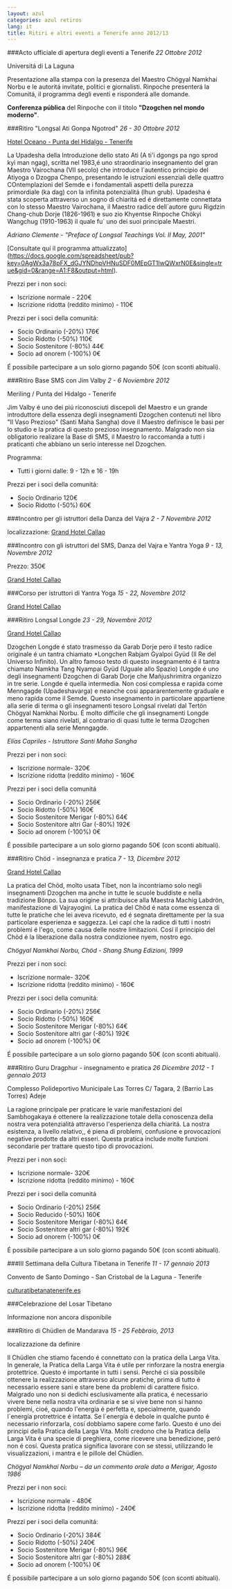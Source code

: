 ```yaml
---
layout: azul
categories: azul retiros
lang: it
title: Ritiri e altri eventi a Tenerife anno 2012/13
---
```

###Acto ufficiale di apertura degli eventi a Tenerife
*22 Ottobre 2012*

Universitá di La Laguna

Presentazione alla stampa con la presenza del Maestro Chögyal Namkhai Norbu e le autoritá invitate, politici e giornalisti. Rinpoche presenterá la Comunitá, il programma degli eventi e risponderá alle domande.

**Conferenza pública** del Rinpoche con il titolo **"Dzogchen nel mondo moderno"**.

###Ritiro "Longsal Ati Gonpa Ngotrod"
*26 - 30 Ottobre 2012*

[Hotel Oceano - Punta del Hidalgo - Tenerife](/tenerife-retreats-2012-213/it/punta)

La Upadesha della Introduzione dello stato Ati (A ti'i dgongs pa ngo sprod kyi man ngag), scritta nel 1983,é uno straordinario insegnamento del gran Maestro Vairochana (VII secolo) che introduce l`autentico principio del Atiyoga o Dzogpa Chenpo, 
presentando le istruzioni essenziali delle quattro COntemplazioni del Semde e i fondamentali aspetti della purezza primordiale (ka dag) con la infinita potenzialitá (lhun grub). 
Upadesha é stata scoperta attraverso un sogno di chiaritá ed é direttamente connettata con lo stesso Maestro Vairochana, il Maestro radice dell´autore guru Rigdzin Chang-chub Dorje (1826-1961) e suo zio Khyentse Rinpoche Chökyi Wangchug (1910-1963) il quale fu´ uno dei suoi principale Maestri.

*Adriano Clemente - "Preface of Longsal Teachings Vol. II May, 2001"*

[Consultate quí il programma attualizzato]
(https://docs.google.com/spreadsheet/pub?key=0AgWx3a78pFX_dGJYNDhpVHNuSDF0MEpGT1lwQWxrN0E&single=true&gid=0&range=A1:F8&output=html).

Prezzi per i non soci:

- Iscrizione normale - 220€
- Iscrizione ridotta (reddito minimo) - 110€

Prezzi per i soci della comunitá:

- Socio Ordinario (-20%) 176€
- Socio Ridotto (-50%) 110€
- Socio Sostenitore (-80%) 44€
- Socio ad onorem (-100%) 0€

É possibile partecipare a un solo giorno pagando 50€ (con sconti abituali).

###Ritiro Base SMS con Jim Valby
*2 - 6 Noviembre 2012*

Meriling / Punta del Hidalgo - Tenerife

Jim Valby é uno dei piú riconosciuti discepoli del Maestro e un grande introduttore della essenza degli insegnamenti Dzogchen contenuti nel libro "Il Vaso Prezioso" (Santi Maha Sangha) dove il Maestro definisce le basi per lo studio e la pratica di questo prezioso insegnamento.
Malgrado non sia obligatorio realizare la Base di SMS, il Maestro lo raccomanda a tutti i praticanti che abbiano un serio interesse nel Dzogchen.

Programma:

- Tutti i giorni dalle: 9 - 12h e 16 - 19h

Prezzi per i soci della comunitá:

- Socio Ordinario  120€
- Socio Ridotto (-50%) 60€

###Incontro per gli istruttori della Danza del Vajra
*2 - 7 Novembre 2012*

localizzazione: [Grand Hotel Callao](/tenerife-retreats-2012-213/it/callao)

###Incontro con gli istruttori del SMS, Danza del Vajra e Yantra Yoga
*9 - 13, Novembre 2012*

Prezzo: 350€

[Grand Hotel Callao](/tenerife-retreats-2012-213/it/callao)

###Corso per istruttori di Yantra Yoga
*15 - 22, Novembre 2012*

[Grand Hotel Callao](/tenerife-retreats-2012-213/it/callao)

###Ritiro Longsal Longde
*23 - 29, Novembre 2012*

[Grand Hotel Callao](/tenerife-retreats-2012-213/it/callao)

Dzogchen Longde é stato trasmesso da Garab Dorje pero il testo radice originale é un tantra chiamato *Longchen Rabjam Gyalpoi Gyüd (Il Re del Universo Infinito).
Un altro famoso testo di questo insegnamento é il tantra chiamato Namkha Tang Nyampai Gyüd (Uguale allo Spazio)
Longde é uno degli insegnamenti Dzogchen di Garab Dorje che Mañjushrimitra  organizzo in tre serie.
Longde é quella intermedia. Non cosí complessa e rapida come Menngagde (Upadeshavarga) e neanche cosi appararentemente graduale e meno rapida come il Semde.
Questo insegnamento in particolare appartiene alla serie di terma o gli insegnamenti tesoro Longsal rivelati dal Tertön Chögyal Namkhai Norbu. 
É molto difficile che gli insegnamenti Longde come terma siano rivelati, al contrario di quasi tutte le terma Dzogchen appartenenti alla serie Menngagde.

*Elías Capriles - Istruttore Santi Maha Sangha*

Prezzi per i non soci:

- Iscrizione normale- 320€
- Iscrizione ridotta (reddito minimo) - 160€

Prezzi per i soci della comunitá

- Socio Ordinario (-20%) 256€
- Socio Ridotto (-50%) 160€
- Socio Sostenitore Merigar (-80%) 64€
- Socio Sostenitore altri Gar (-80%) 192€
- Socio ad onorem (-100%) 0€

É possibile partecipare a un solo giorno pagando 50€ (con sconti abituali).

###Ritiro Chöd - insegnanza e pratica
*7 - 13, Dicembre 2012*

[Grand Hotel Callao](/tenerife-retreats-2012-213/it/callao)

La pratica del Chöd, molto usata Tibet, non la incontriamo solo negli insegnamenti Dzogchen ma anche in tutte le scuole buddiste e nella tradizione Bönpo. 
La sua origine si attribuisce alla Maestra Machig Labdrön,  manifestazione di Vajrayogini. La pratica del Chöd é nata come essenza di tutte le pratiche che lei aveva ricevuto, ed é segnata direttamente per la sua particolare esperienza e saggezza. 
Lei capí che la radice di tutti i nostri problemi é l'ego, come causa delle nostre limitazioni. Cosí il principio del Chöd é la liberazione dalla nostra condizionee nyem, nostro ego.

*Chögyal Namkhai Norbu, Chöd - Shang Shung Edizioni, 1999*

Prezzi per i non soci:

- Iscrizione normale- 320€ 
- Iscrizione ridotta (reddito minimo) - 160€

Prezzi per i soci della comunitá:

- Socio Ordinario (-20%) 256€
- Socio Ridotto (-50%) 160€
- Socio Sostenitore Merigar (-80%) 64€
- Socio Sostenitore altri gar (-80%) 192€
- Socio ad onorem (-100%) 0€

É possibile partecipare a un solo giorno pagando 50€ (con sconti abituali).

###Ritiro Guru Dragphur - insegnamento e pratica
*26 Dicembre 2012 - 1 gennaio 2013*

Complesso Polideportivo Municipale Las Torres
C/ Tagara, 2 (Barrio Las Torres) Adeje

La ragione principale per praticare le varie manifestazioni del Sambhogakaya é ottenere la realizzazione totale della conoscenza della nostra vera potenzialitá attraverso l'esperienza della chiaritá.
La nostra esistenza, a livello relativo,, é piena di problemi, confusione e provocazioni negative prodotte da altri esseri. Questa pratica include molte funzioni secondarie per trattare questo tipo di provocazioni.

Prezzi per i non soci:

- Iscrizione normale- 320€
- Iscrizione ridotta (reddito minimo) - 160€ 

Prezzi per i soci della comunitá

- Socio Ordinario (-20%) 256€
- Socio Reducido (-50%) 160€
- Socio Sostenitore Merigar (-80%) 64€
- Socio Sostenitore altri gar (-80%) 192€
- Socio ad onorem (-100%) 0€

É possibile partecipare a un solo giorno pagando 50€ (con sconti abituali).

###III Settimana della Cultura Tibetana in Tenerife
*11 - 17 gennaio 2013*

Convento de Santo Domingo - San Cristobal de la Laguna - Tenerife

[culturatibetanatenerife.es](http://culturatibetanatenerife.es/)

###Celebrazione del Losar Tibetano

Informazione non ancora disponibile

###Ritiro di Chüdlen de Mandarava 
*15 - 25 Febbraio, 2013*

localizzazione da definire

Il Chüdlen che stiamo facendo é connettato con la pratica della Larga Vita. In generale, la Pratica della Larga Vita é utile per rinforzare la nostra energia protettrice. Questo é importante in tutti i sensi. Perché ci sia possibile ottenere la realizzazione attraverso alcune pratiche, prima di tutto é necessario essere sani e stare bene da problemi di carattere fisico. Malgrado uno non si dedichi esclusivamente alla pratica, é necessario vivere bene nella nostra vita ordinaria e se si vive bene non si hanno problemi, cioé, quando l'energia é perfetta e, specialmente, quando l`energía protrettrice é intatta. Se l´energía é debole in qualche punto é necessario rinforzarla, cosí dobbiamo sapere come farlo. Questo é uno dei principi della Pratica della Larga Vita. Molti credono che la Pratica della Larga Vita é una specie di preghiera, come ricevere una benedizione, peró non é cosí. Questa pratica significa lavorare con se stessi, utilizzando le visualizzazioni, i mantra e le pillole del Chüdlen.

*Chögyal Namkhai Norbu – da un commento orale dato a Merigar, Agosto 1986*

Prezzi per i non soci:

- Iscrizione normale - 480€
- Iscrizione ridotta (reddito minimo) - 240€

Prezzi per i soci della comunitá:

- Socio Ordinario (-20%) 384€
- Socio Ridotto (-50%) 240€
- Socio Sostenitore Merigar (-80%) 96€
- Socio Sostenitore altri gar (-80%) 288€
- Socio ad onorem (-100%) 0€

É possibile partecipare a un solo giorno pagando 50€ (con sconti abituali).